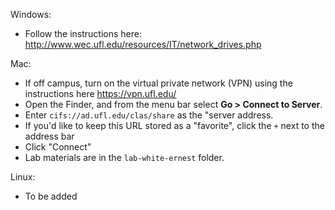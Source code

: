 Windows:

* Follow the instructions here: http://www.wec.ufl.edu/resources/IT/network_drives.php

Mac: 

* If off campus, turn on the virtual private network (VPN) using the instructions here https://vpn.ufl.edu/
* Open the Finder, and from the menu bar select **Go > Connect to Server**.
* Enter `cifs://ad.ufl.edu/clas/share` as the "server address.
* If you'd like to keep this URL stored as a "favorite", click the `+` next to the address bar
* Click "Connect"
* Lab materials are in the `lab-white-ernest` folder.

Linux: 

* To be added